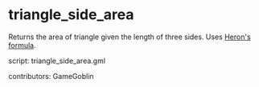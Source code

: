 triangle_side_area
==================

Returns the area of triangle given the length of three sides. 
Uses [Heron's formula].

[Heron's formula]:http://mathworld.wolfram.com/HeronsFormula.html

script: triangle_side_area.gml

contributors: GameGoblin